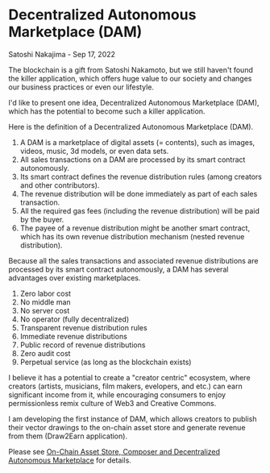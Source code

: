 # Decentralized Autonomous Marketplace (DAM)

Satoshi Nakajima - Sep 17, 2022

The blockchain is a gift from Satoshi Nakamoto, but we still haven't found the killer application, 
which offers huge value to our society and changes our business practices or even our lifestyle. 

I'd like to present one idea, Decentralized Autonomous Marketplace (DAM), 
which has the potential to become such a killer application. 

Here is the definition of a Decentralized Autonomous Marketplace (DAM).

1. A DAM is a marketplace of digital assets (= contents), such as images, videos, music, 3d models, or even data sets.
2. All sales transactions on a DAM are processed by its smart contract autonomously. 
3. Its smart contract defines the revenue distribution rules (among creators and other contributors).
4. The revenue distribution will be done immediately as part of each sales transaction.
5. All the required gas fees (including the revenue distribution) will be paid by the buyer. 
6. The payee of a revenue distribution might be another smart contract, which has its own revenue distribution mechanism (nested revenue distribution). 

Because all the sales transactions and associated revenue distributions are processed by its smart contract autonomously, a DAM has several advantages over existing marketplaces. 

1. Zero labor cost
2. No middle man
3. No server cost
4. No operator (fully decentralized)
5. Transparent revenue distribution rules
6. Immediate revenue distributions
7. Public record of revenue distributions
8. Zero audit cost
9. Perpetual service (as long as the blockchain exists)

I believe it has a potential to create a "creator centric" ecosystem, where creators (artists, musicians, film makers, evelopers, and etc.) can earn significant income from it, while encouraging consumers to enjoy permissionless remix culture of Web3 and Creative Commons. 

I am developing the first instance of DAM, which allows creators to publish their vector drawings to the on-chain asset store and generate revenue from them (Draw2Earn application).

Please see [On-Chain Asset Store, Composer and Decentralized Autonomous Marketplace](https://hackmd.io/@snakajima/HJva6n-Jj) for details.  
